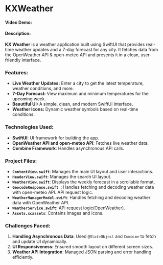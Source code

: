 # KXWeather
#### Video Demo: 
#### Description:
**KX Weather** is a weather application built using SwiftUI that provides real-time weather updates and a 7-day forecast for any city. It fetches data from the OpenWeather API & open-meteo API and presents it in a clean, user-friendly interface.

### Features:
- **Live Weather Updates:** Enter a city to get the latest temperature, weather conditions, and more.
- **7-Day Forecast:** View maximum and minimum temperatures for the upcoming week.
- **Beautiful UI:** A simple, clean, and modern SwiftUI interface.
- **Weather Icons:** Dynamic weather symbols based on real-time conditions.

### Technologies Used:
- **SwiftUI**: UI framework for building the app.
- **OpenWeather API and open-meteo API**: Fetches live weather data.
- **Combine Framework**: Handles asynchronous API calls.

### Project Files:
- **`ContentView.swift`**: Manages the main UI layout and user interactions.
- **`HeaderView.swift`**: Manages the search UI layout.
- **`WeatherView.swift`**: Displays the weekly forecast in a scrollable format.
- **`GeocodeResponse.swift `**: Handles fetching and decoding weather data with open-meteo API. API request logic.
- **`WeatherManagerModel.swift`**: Handles fetching and decoding weather data with OpenWeather API.
- **`WeatherService.swift`**: API request logic(OpenWeather).
- **`Assets.xcassets`**: Contains images and icons.

### Challenges Faced:
1. **Handling Asynchronous Data**: Used `@StateObject` and `Combine` to fetch and update UI dynamically.
2. **UI Responsiveness**: Ensured smooth layout on different screen sizes.
3. **Weather API Integration**: Managed JSON parsing and error handling efficiently.
